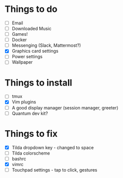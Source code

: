 # Things to do

- [ ] Email
- [ ] Downloaded Music
- [ ] Games!
- [ ] Docker
- [ ] Messenging (Slack, Mattermost?)
- [X] Graphics card settings
- [ ] Power settings
- [ ] Wallpaper

# Things to install

- [ ] tmux
- [X] Vim plugins
- [ ] A good display manager (session manager, greeter)
- [ ] Quantum dev kit?

# Things to fix

- [X] Tilda dropdown key - changed to <Control>space
- [ ] Tilda colorscheme
- [ ] bashrc
- [X] vimrc
- [ ] Touchpad settings - tap to click, gestures
